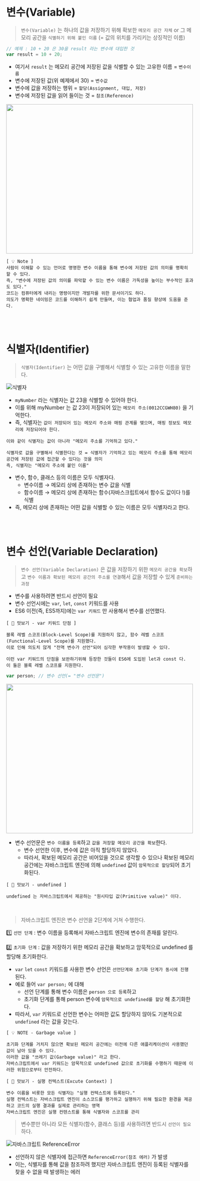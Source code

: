 # 변수(Variable)

> `변수(Variable)` 는 하나의 값을 저장하기 위해 확보한 `메모리 공간 자체` or 그 메모리 공간을 `식별하기 위해 붙인 이름` (= 값의 위치를 가리키는 상징적인 이름)

```jsx
// 예제 : 10 + 20 은 30을 result 라는 변수에 대입한 것
var result = 10 + 20;
```

- 여기서 `result` 는 메모리 공간에 저장된 값을 식별할 수 있는 고유한 이름 = `변수이름`
- 변수에 저장된 값(위 예제에서 30) = `변수값`
- 변수에 값을 저장하는 행위 = `할당(Assignment, 대입, 저장)`
- 변수에 저장된 값을 읽어 들이는 것 = `참조(Reference)`

<img src="https://img1.daumcdn.net/thumb/R1280x0/?scode=mtistory2&fname=https%3A%2F%2Fblog.kakaocdn.net%2Fdn%2Fbb5job%2FbtrlyrbOF7F%2FPSQkjJo4Ckwy19cbEcqjdK%2Fimg.png" width="500" height="400">

```
[ 💡 Note ]
사람이 이해할 수 있는 언어로 명명한 변수 이름을 통해 변수에 저장된 값의 의미를 명확히 할 수 있다.
즉, "변수에 저장된 값의 의미를 파악할 수 있는 변수 이름은 가독성을 높이는 부수적인 효과도 있다."
코드는 컴퓨터에게 내리는 명령이지만 개발자를 위한 문서이기도 하다.
의도가 명확한 네이밍은 코드를 이해하기 쉽게 만들며, 이는 협업과 품질 향상에 도움을 준다.
```

<br>
<br>

# 식별자(Identifier)

> `식별자(Identifier)` 는 어떤 값을 구별해서 식별할 수 있는 고유한 이름을 말한다.

![식별자](https://miro.medium.com/max/700/0*ilACYeYskIXzCETd.jpeg)

- `myNumber` 라는 식별자는 값 23을 식별할 수 있어야 한다.
- 이를 위해 myNumber 는 값 23이 저장되어 있는 `메모리 주소(0012CCGWH80)` 을 기억한다.
- 즉, 식별자는 `값이 저장되어 있는 메모리 주소와 매핑 관계를 맺으며, 매핑 정보도 메모리에 저장되어야 한다.`

```
이와 같이 식별자는 값이 아니라 "메모리 주소를 기억하고 있다."

식별자로 값을 구별해서 식별한다는 것 = 식별자가 기억하고 있는 메모리 주소를 통해 메모리 공간에 저장된 값에 접근할 수 있다는 것을 의미
즉, 식별자는 "메모리 주소에 붙인 이름"
```

- 변수, 함수, 클래스 등의 이름은 모두 식별자다.
  - 변수이름 → 메모리 상에 존재하는 변수 값을 식별
  - 함수이름 → 메모리 상에 존재하는 함수(자바스크립트에서 함수도 값이다 !)를 식별
- 즉, 메모리 상에 존재하는 어떤 값을 식별할 수 있는 이름은 모두 식별자라고 한다.

<br>
<br>

# 변수 선언(Variable Declaration)

> `변수 선언(Variable Declaration)` 은 값을 저장하기 위한 `메모리 공간을 확보`하고 `변수 이름과 확보된 메모리 공간의 주소를 연결`해서 값을 저장할 수 있게 `준비하는 과정`

- 변수를 사용하려면 반드시 선언이 필요
- 변수 선언시에는 `var`, `let`, `const` 키워드를 사용
- ES6 이전(즉, ES5까지)에는 `var 키워드` 만 사용해서 변수를 선언했다.

```
[ 🍧 맛보기 - var 키워드 단점 ]

블록 레벨 스코프(Block-Level Scope)를 지원하지 않고, 함수 레벨 스코프(Functional-Level Scope)를 지원했다.
이로 인해 의도치 않게 "전역 변수가 선언"되어 심각한 부작용이 발생할 수 있다.

이런 var 키워드의 단점을 보완하기위해 등장한 것들이 ES6에 도입된 let과 const 다.
이 둘은 블록 레벨 스코프를 지원한다.
```

```jsx
var person; // 변수 선언(= "변수 선언문")
```

<img src="https://img1.daumcdn.net/thumb/R1280x0/?scode=mtistory2&fname=https%3A%2F%2Fblog.kakaocdn.net%2Fdn%2F4e9yE%2FbtrlyqjGZ2K%2FWQLO9hN5nwtYJxxAKzkH50%2Fimg.png" width="500" height="400">

- 변수 선언문은 `변수 이름을 등록`하고 `값을 저장할 메모리 공간을 확보`한다.
  - 변수 선언한 이후, 변수에 값은 아직 할당하지 않았다.
  - 따라서, 확보된 메모리 공간은 비어있을 것으로 생각할 수 있으나 확보된 메모리 공간에는 자바스크립트 엔진에 의해 `undefined` 값이 `암묵적으로 할당`되어 초기화된다.

```
[ 🍧 맛보기 - undefined ]

undefined 는 자바스크립트에서 제공하는 "원시타입 값(Primitive value)" 이다.
```

<br>

> 자바스크립트 엔진은 변수 선언을 2단계에 거쳐 수행한다.

1️⃣ `선언 단계` : 변수 이름을 등록해서 자바스크립트 엔진에 변수의 존재를 알린다.

2️⃣ `초기화 단계` : 값을 저장하기 위한 메모리 공간을 확보하고 암묵적으로 undefined 를 할당해 초기화한다.

- `var` `let` `const` 키워드를 사용한 변수 선언은 `선언단계와 초기화 단계가 동시에 진행` 된다.
- 예로 들어 `var person;` 에 대해
  - 선언 단계를 통해 변수 이름은 `person 으로 등록`하고
  - 초기화 단계를 통해 person 변수에 `암묵적으로 undefined를 할당` 해 초기화한다.
- 따라서, `var` 키워드로 선언한 변수는 어떠한 값도 할당하지 않아도 기본적으로 `undefined` 라는 값을 갖는다.

```
[ 💡 NOTE - Garbage value ]

초기화 단계를 거치지 않으면 확보된 메모리 공간에는 이전에 다른 애플리케이션이 사용했던 값이 남아 있을 수 있다.
이러한 값을 "쓰레기 값(Garbage value)" 라고 한다.
자바스크립트에서 var 키워드는 암묵적으로 undefined 값으로 초기화를 수행하기 때문에 이러한 위험으로부터 안전하다.
```

```
[ 🍧 맛보기 - 실행 컨텍스트(Excute Context) ]

변수 이름을 비롯한 모든 식별자는 "실행 컨텍스트에 등록된다."
실행 컨텍스트는 자바스크립트 엔진이 소스코드를 평가하고 실행하기 위해 필요한 환경을 제공하고 코드의 실행 결과를 실제로 관리하는 영역
자바스크립트 엔진은 실행 컨텐스트를 통해 식별자와 스코프를 관리
```

> 변수뿐만 아니라 모든 식별자(함수, 클래스 등)를 사용하려면 반드시 `선언이 필요`하다.

![자바스크립트 ReferenceError](https://www.tutorialexample.com/wp-content/uploads/2020/05/fix-javascript-require-is-not-defined-error.png)

- 선언하지 않은 식별자에 접근하면 `ReferenceError(참조 에러)` 가 발생
- 이는, 식별자를 통해 값을 참조하려 했지만 자바스크립트 엔진이 등록된 식별자를 찾을 수 없을 때 발생하는 에러
